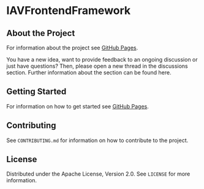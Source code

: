 # IAVFrontendFramework

## About the Project
For information about the project see [GitHub Pages](https://iavofficial.github.io/IAVFrontendFramework/).

You have a new idea, want to provide feedback to an ongoing discussion or just have questions? Then, please open a new thread in the discussions section. Further information about the section can be found here.

## Getting Started
For information on how to get started see [GitHub Pages](https://iavofficial.github.io/IAVFrontendFramework/).

## Contributing
See `CONTRIBUTING.md` for information on how to contribute to the project.

## License
Distributed under the Apache License, Version 2.0. See `LICENSE` for more information.
